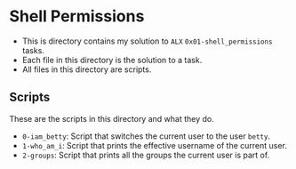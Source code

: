 # Shell Permissions

- This is directory contains my solution to `ALX` `0x01-shell_permissions` tasks.
- Each file in this directory is the solution to a task.
- All files in this directory are scripts.

## Scripts

These are the scripts in this directory and what they do.

- `0-iam_betty`: Script that switches the current user to the user `betty`.
- `1-who_am_i`: Script that prints the effective username of the current user.
- `2-groups`: Script that prints all the groups the current user is part of.
